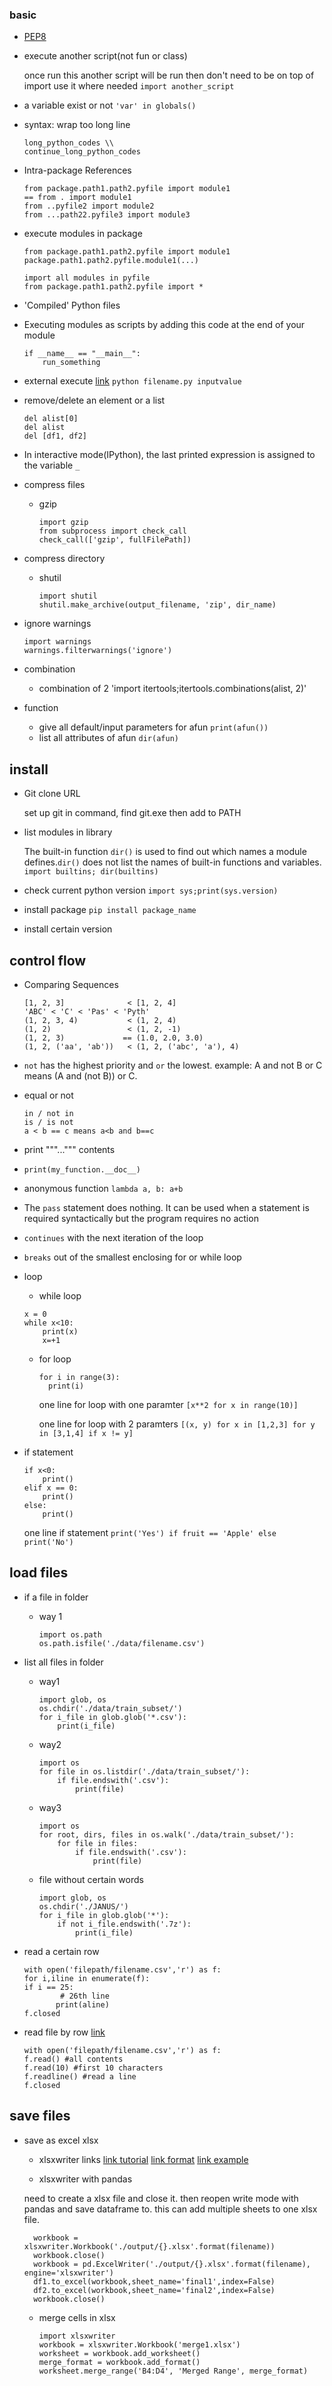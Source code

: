 ### basic
* [PEP8](https://www.python.org/dev/peps/pep-0008/)

* execute another script(not fun or class)

  once run this another script will be run
  then don't need to be on top of import
  use it where needed
  `import another_script`

* a variable exist or not `'var' in globals()`

* syntax: wrap too long line
  ```
  long_python_codes \\
  continue_long_python_codes
  ```

* Intra-package References
  ```
  from package.path1.path2.pyfile import module1
  == from . import module1
  from ..pyfile2 import module2
  from ...path22.pyfile3 import module3
  ```

* execute modules in package
  ```
  from package.path1.path2.pyfile import module1
  package.path1.path2.pyfile.module1(...)

  import all modules in pyfile
  from package.path1.path2.pyfile import *
  ```

* 'Compiled' Python files

* Executing modules as scripts by adding this code at the end of your module
  ```
  if __name__ == "__main__":
      run_something
  ```

* external execute [link](https://docs.python.org/3.5/tutorial/modules.html)
`python filename.py inputvalue`

* remove/delete an element or a list
  ```
  del alist[0]
  del alist
  del [df1, df2]
  ```
  
* In interactive mode(IPython), the last printed expression is assigned to the variable `_`

* compress files
  * gzip
    ```
    import gzip
    from subprocess import check_call
    check_call(['gzip', fullFilePath])
    ```
* compress directory
  * shutil
    ```
    import shutil
    shutil.make_archive(output_filename, 'zip', dir_name)
    ```
* ignore warnings
  ```
  import warnings
  warnings.filterwarnings('ignore')
  ```

* combination
  - combination of 2 'import itertools;itertools.combinations(alist, 2)'

* function
  - give all default/input parameters for afun `print(afun())`
  - list all attributes of afun `dir(afun)`


## install
* Git clone URL
  
  set up git in command, find git.exe then add to PATH

* list modules in library

  The built-in function `dir()` is used to find out which names a module defines.`dir()` does not list the names of built-in functions and variables.
  `import builtins; dir(builtins)`

* check current python version
  `import sys;print(sys.version)`

* install package
  `pip install package_name`

* install certain version

## control flow
* Comparing Sequences
  ```
  [1, 2, 3]              < [1, 2, 4]
  'ABC' < 'C' < 'Pas' < 'Pyth'
  (1, 2, 3, 4)           < (1, 2, 4)
  (1, 2)                 < (1, 2, -1)
  (1, 2, 3)             == (1.0, 2.0, 3.0)
  (1, 2, ('aa', 'ab'))   < (1, 2, ('abc', 'a'), 4)
  ```

* `not` has the highest priority and `or` the lowest. example: A and not B or C means (A and (not B)) or C.
 
* equal or not
  ```
  in / not in
  is / is not
  a < b == c means a<b and b==c
  ```

* print """...""" contents

* `print(my_function.__doc__)`

* anonymous function `lambda a, b: a+b`

* The `pass` statement does nothing. It can be used when a statement is required syntactically but the program requires no action

* `continues` with the next iteration of the loop

* `breaks` out of the smallest enclosing for or while loop

* loop
  * while loop
  ```
  x = 0
  while x<10:
      print(x)
      x=+1
  ```

  * for loop
    ```
    for i in range(3):
      print(i)
    ```
  
    one line for loop with one paramter
    `[x**2 for x in range(10)]`
    
    one line for loop with 2 paramters
    `[(x, y) for x in [1,2,3] for y in [3,1,4] if x != y]`

* if statement
  ```
  if x<0:
      print()
  elif x == 0:
      print()
  else:
      print()
  ```
  
  one line if statement
  `print('Yes') if fruit == 'Apple' else print('No')`


## load files
* if a file in folder
  * way 1
    ```
    import os.path
    os.path.isfile('./data/filename.csv')
    ```
* list all files in folder
  * way1
    ```
    import glob, os
    os.chdir('./data/train_subset/')
    for i_file in glob.glob('*.csv'):
        print(i_file)
    ```
  * way2
    ```
    import os
    for file in os.listdir('./data/train_subset/'):
        if file.endswith('.csv'):
            print(file)
    ```
  * way3
    ```
    import os
    for root, dirs, files in os.walk('./data/train_subset/'):
        for file in files:
            if file.endswith('.csv'):
                print(file)
    ```
  * file without certain words
    ```
    import glob, os
    os.chdir('./JANUS/')
    for i_file in glob.glob('*'):
        if not i_file.endswith('.7z'):
            print(i_file)
    ```
    
* read a certain row
  ```
  with open('filepath/filename.csv','r') as f:
  for i,iline in enumerate(f):
  if i == 25:
          # 26th line
         print(aline)
  f.closed
  ```

* read file by row [link](https://docs.python.org/3/tutorial/inputoutput.html)
  ```
  with open('filepath/filename.csv','r') as f:
  f.read() #all contents
  f.read(10) #first 10 characters
  f.readline() #read a line
  f.closed
  ```

## save files

* save as excel xlsx
  * xlsxwriter links
  [link tutorial](http://xlsxwriter.readthedocs.io/tutorial01.html)
  [link format](http://xlsxwriter.readthedocs.io/format.html)
  [link example](http://xlsxwriter.readthedocs.io/example_merge1.html)
  
  * xlsxwriter with pandas
  
  need to create a xlsx file and close it. then reopen write mode with pandas and save dataframe to. this can add multiple sheets to one xlsx file.
  ```
    workbook = xlsxwriter.Workbook('./output/{}.xlsx'.format(filename))
    workbook.close()
    workbook = pd.ExcelWriter('./output/{}.xlsx'.format(filename), engine='xlsxwriter')
    df1.to_excel(workbook,sheet_name='final1',index=False)
    df2.to_excel(workbook,sheet_name='final2',index=False)
    workbook.close()
  ```
  
  * merge cells in xlsx
    ```
    import xlsxwriter
    workbook = xlsxwriter.Workbook('merge1.xlsx')
    worksheet = workbook.add_worksheet()
    merge_format = workbook.add_format()
    worksheet.merge_range('B4:D4', 'Merged Range', merge_format)
    ```
